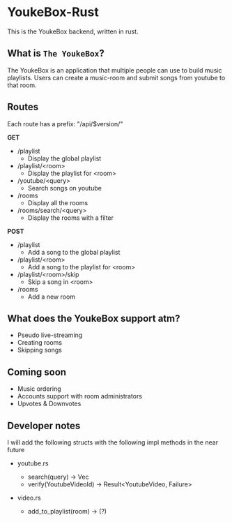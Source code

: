 # YoukeBox-Rust

This is the YoukeBox backend, written in rust.

## What is `The YoukeBox`?

The YoukeBox is an application that multiple people can use to build music playlists.
Users can create a music-room and submit songs from youtube to that room. 

## Routes

Each route has a prefix: "/api/$version/"

**GET**

* /playlist 
    * Display the global playlist
* /playlist/\<room\>
    * Display the playlist for \<room\>
* /youtube/\<query\>
    * Search songs on youtube
* /rooms
    * Display all the rooms
* /rooms/search/\<query\>
    * Display the rooms with a filter

**POST**

* /playlist
    * Add a song to the global playlist
* /playlist/\<room\>
    * Add a song to the playlist for \<room\>
* /playlist/\<room\>/skip
    * Skip a song in \<room\>
* /rooms
    * Add a new room

## What does the YoukeBox support atm?

* Pseudo live-streaming
* Creating rooms
* Skipping songs

## Coming soon

* Music ordering
* Accounts support with room administrators
* Upvotes & Downvotes

## Developer notes

I will add the following structs with the following impl methods in the near future

* youtube.rs
    * search(query) -> Vec<YoutubeVideo>
    * verify(YoutubeVideoId) -> Result<YoutubeVideo, Failure>

* video.rs
    * add_to_playlist(room) -> (?)